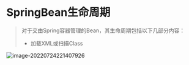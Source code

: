 # SpringBean生命周期

> 对于交由Spring容器管理的Bean，其生命周期包括以下几部分内容：
>
> - 加载XML或扫描Class

![image-20220724221407926](../../img/image-20220724221407926.png)
